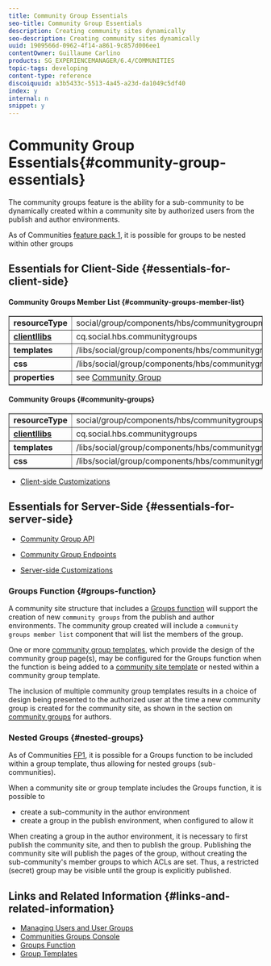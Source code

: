 ```yaml
---
title: Community Group Essentials
seo-title: Community Group Essentials
description: Creating community sites dynamically
seo-description: Creating community sites dynamically
uuid: 1909566d-0962-4f14-a861-9c857d006ee1
contentOwner: Guillaume Carlino
products: SG_EXPERIENCEMANAGER/6.4/COMMUNITIES
topic-tags: developing
content-type: reference
discoiquuid: a3b5433c-5513-4a45-a23d-da1049c5df40
index: y
internal: n
snippet: y
---
```


# Community Group Essentials{#community-group-essentials}

The community groups feature is the ability for a sub-community to be dynamically created within a community site by authorized users from the publish and author environments.

As of Communities [feature pack 1](../../communities/using/deploy-communities.md#latestfeaturepack), it is possible for groups to be nested within other groups

## Essentials for Client-Side {#essentials-for-client-side}

#### Community Groups Member List {#community-groups-member-list}

<table border="1" cellpadding="4" cellspacing="4" width="100%"> 
 <tbody>
  <tr>
   <td> <strong>resourceType</strong></td> 
   <td>social/group/components/hbs/communitygroupmemberlist</td> 
  </tr>
  <tr>
   <td> <a href="../../communities/using/clientlibs.md"><strong>clientllibs</strong></a></td> 
   <td>cq.social.hbs.communitygroups</td> 
  </tr>
  <tr>
   <td> <strong>templates</strong></td> 
   <td> /libs/social/group/components/hbs/communitygroupmemberlist/communitygroupmemberlist.hbs<br /> </td> 
  </tr>
  <tr>
   <td> <strong>css</strong></td> 
   <td> /libs/social/group/components/hbs/communitygroupmemberlist/clientlibs/memberList.css</td> 
  </tr>
  <tr>
   <td><strong>properties</strong></td> 
   <td>see <a href="../../communities/using/creating-groups.md">Community Group</a></td> 
  </tr>
 </tbody>
</table>

#### Community Groups {#community-groups}

<table border="1" cellpadding="4" cellspacing="4" width="100%"> 
 <tbody>
  <tr>
   <td> <strong>resourceType</strong></td> 
   <td>social/group/components/hbs/communitygroups</td> 
  </tr>
  <tr>
   <td> <a href="../../communities/using/clientlibs.md"><strong>clientllibs</strong></a></td> 
   <td>cq.social.hbs.communitygroups</td> 
  </tr>
  <tr>
   <td> <strong>templates</strong></td> 
   <td> /libs/social/group/components/hbs/communitygroups/communitygroups.hbs<br /> </td> 
  </tr>
  <tr>
   <td> <strong>css</strong></td> 
   <td> /libs/social/group/components/hbs/communitygroupmemberlist/clientlibs/communitygroups.css</td> 
  </tr>
 </tbody>
</table>

* [Client-side Customizations](../../communities/using/client-customize.md)

## Essentials for Server-Side {#essentials-for-server-side}

* [Community Group API](/sites/developing/using/reference-materials/javadoc/com/adobe/cq/social/group/client/api/package-summary)

* [Community Group Endpoints](/sites/developing/using/reference-materials/javadoc/com/adobe/cq/social/group/client/endpoints/package-summary)

* [Server-side Customizations](../../communities/using/server-customize.md)

### Groups Function {#groups-function}

A community site structure that includes a [Groups function](../../communities/using/functions.md#groupsfunction) will support the creation of new `community groups` from the publish and author environments. The community group created will include a `community groups member list` component that will list the members of the group.

One or more [community group templates](../../communities/using/tools-groups.md), which provide the design of the community group page(s), may be configured for the Groups function when the function is being added to a [community site template](../../communities/using/sites.md) or nested within a community group template.

The inclusion of multiple community group templates results in a choice of design being presented to the authorized user at the time a new community group is created for the community site, as shown in the section on [community groups](../../communities/using/creating-groups.md) for authors.

### Nested Groups {#nested-groups}

As of Communities [FP1](../../communities/using/deploy-communities.md#latestfeaturepack), it is possible for a Groups function to be included within a group template, thus allowing for nested groups (sub-communities).

When a community site or group template includes the Groups function, it is possible to

* create a sub-community in the author environment
* create a group in the publish environment, when configured to allow it

When creating a group in the author environment, it is necessary to first publish the community site, and then to publish the group. Publishing the community site will publish the pages of the group, without creating the sub-community's member groups to which ACLs are set. Thus, a restricted (secret) group may be visible until the group is explicitly published.

## Links and Related Information {#links-and-related-information}

* [Managing Users and User Groups](../../communities/using/users.md)
* [Communities Groups Console](../../communities/using/groups.md)
* [Groups Function](../../communities/using/functions.md#groupsfunction)
* [Group Templates](../../communities/using/tools-groups.md)

